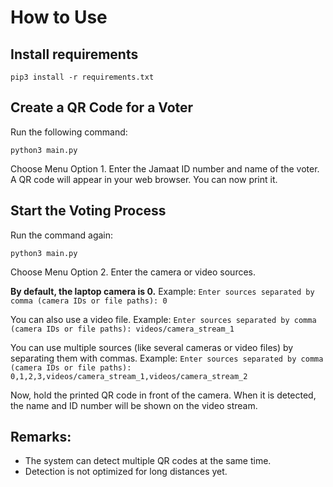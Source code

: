 # How to Use

## Install requirements

```
pip3 install -r requirements.txt
```

## Create a QR Code for a Voter

Run the following command:

```
python3 main.py
```

Choose Menu Option 1.
Enter the Jamaat ID number and name of the voter.
A QR code will appear in your web browser. You can now print it.

## Start the Voting Process

Run the command again:

```
python3 main.py
```

Choose Menu Option 2.
Enter the camera or video sources.

**By default, the laptop camera is 0.**
Example:
`Enter sources separated by comma (camera IDs or file paths): 0`

You can also use a video file. Example:
`Enter sources separated by comma (camera IDs or file paths): videos/camera_stream_1`

You can use multiple sources (like several cameras or video files) by separating them with commas. Example:
`Enter sources separated by comma (camera IDs or file paths): 0,1,2,3,videos/camera_stream_1,videos/camera_stream_2`

Now, hold the printed QR code in front of the camera.
When it is detected, the name and ID number will be shown on the video stream.

## Remarks:

- The system can detect multiple QR codes at the same time.
- Detection is not optimized for long distances yet.
